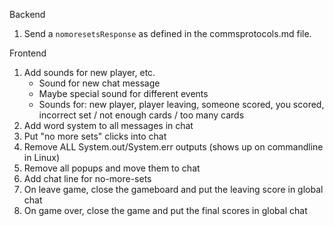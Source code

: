 Backend

1. Send a `nomoresetsResponse` as defined in the commsprotocols.md file.

Frontend

1. Add sounds for new player, etc.
    * Sound for new chat message
    * Maybe special sound for different events
    * Sounds for: new player, player leaving, someone scored, you scored, incorrect set / not enough cards / too many cards 
2. Add word system to all messages in chat
3. Put "no more sets" clicks into chat
4. Remove ALL System.out/System.err outputs (shows up on commandline in Linux)
5. Remove all popups and move them to chat
6. Add chat line for no-more-sets
7. On leave game, close the gameboard and put the leaving score in global chat
8. On game over, close the game and put the final scores in global chat